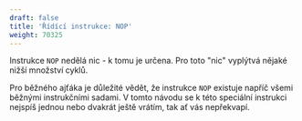 ```yaml
---
draft: false
title: 'Řídící instrukce: NOP'
weight: 70325
---
```


Instrukce `NOP` nedělá nic - k tomu je určena. Pro toto "nic" vyplýtvá nějaké nižší množství cyklů.

Pro běžného ajťáka je důležité vědět, že instrukce `NOP` existuje napříč všemi běžnými instrukčními sadami. V tomto návodu se k této speciální instrukci nejspíš jednou nebo dvakrát ještě vrátím, tak ať vás nepřekvapí.



